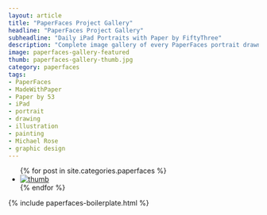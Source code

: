 ```yaml
---
layout: article
title: "PaperFaces Project Gallery"
headline: "PaperFaces Project Gallery"
subheadline: "Daily iPad Portraits with Paper by FiftyThree"
description: "Complete image gallery of every PaperFaces portrait drawn by Michael Rose using Paper by 53."
image: paperfaces-gallery-featured
thumb: paperfaces-gallery-thumb.jpg
category: paperfaces
tags: 
- PaperFaces
- MadeWithPaper
- Paper by 53
- iPad
- portrait
- drawing
- illustration
- painting
- Michael Rose
- graphic design
---
```


<ul class="recent-grid unstyled-list">
{% for post in site.categories.paperfaces %}
  <li><a href="{{ site.url }}{{ post.url }}" title="{{ post.title }}"><img src="{{ site.url }}/images/{{ post.thumb }}" alt="thumb" /></a></li>
{% endfor %}
</ul>

{% include paperfaces-boilerplate.html %}